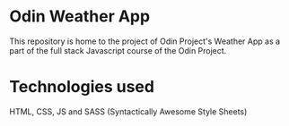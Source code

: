 # Odin Weather App

This repository is home to the project of Odin Project's Weather App as a part of the full stack Javascript course of the Odin Project.


# Technologies used 

HTML, CSS, JS and SASS (Syntactically Awesome Style Sheets)

